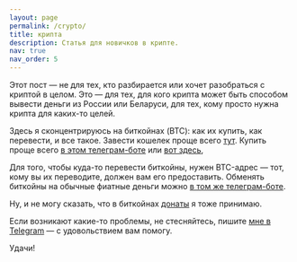 ```yaml
---
layout: page
permalink: /crypto/
title: крипта
description: Статья для новичков в крипте.
nav: true
nav_order: 5
---
```


Этот пост — не для тех, кто разбирается или хочет разобраться с криптой в целом.
Это — для тех, для кого крипта может быть способом вывести деньги из России или Беларуси, для тех, кому просто нужна крипта для каких-то целей.

Здесь я сконцентрируюсь на биткойнах (BTC): как их купить, как перевести, и все такое.
Завести кошелек проще всего [тут](https://bitpay.com/).
Купить проще всего [в этом телеграм-боте](https/t.me/localbtc_by_bot) или [вот здесь](https://mercuryo.io),

Для того, чтобы куда-то перевести биткойны, нужен BTC-адрес — тот, кому вы их переводите, должен вам его предоставить.
Обменять биткойны на обычные фиатные деньги можно [в том же телеграм-боте](https/t.me/localbtc_by_bot).

Ну, и не могу сказать, что в биткойнах [донаты](https://t.me/donation) я тоже принимаю.

Если возникают какие-то проблемы, не стесняйтесь, пишите [мне в Telegram](https://t.me/sptmru) — с удовольствием вам помогу.

Удачи!

